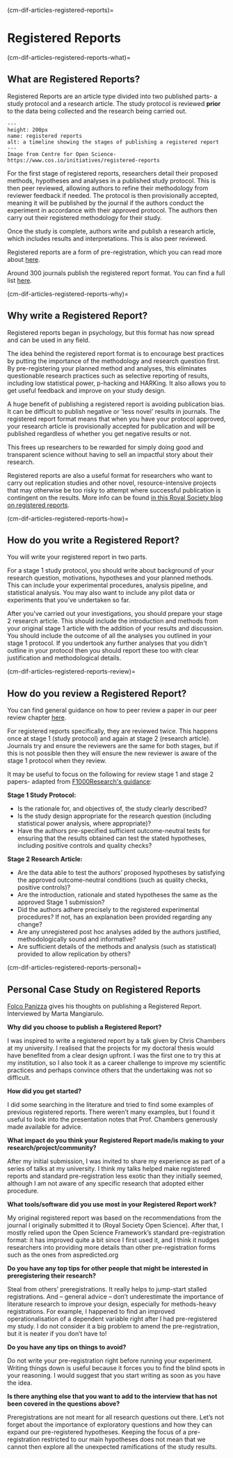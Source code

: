 (cm-dif-articles-registered-reports)=
# Registered Reports

(cm-dif-articles-registered-reports-what)=
## What are Registered Reports?
Registered Reports are an article type divided into two published parts- a study protocol and a research article. The study protocol is reviewed **prior** to the data being collected and the research being carried out.

```{figure} ../../figures/cos-reg-reports.*
---
height: 200px
name: registered reports
alt: a timeline showing the stages of publishing a registered report
---
Image from Centre for Open Science- https://www.cos.io/initiatives/registered-reports
```

For the first stage of registered reports, researchers detail their proposed methods, hypotheses and analyses in a published study protocol. This is then peer reviewed, allowing authors to refine their methodology from reviewer feedback if needed. The protocol is then provisionally accepted, meaning it will be published by the journal if the authors conduct the experiment in accordance with their approved protocol. The authors then carry out their registered methodology for their study.

Once the study is complete, authors write and publish a research article, which includes results and interpretations. This is also peer reviewed.

Registered reports are a form of pre-registration, which you can read more about [here](https://www.cos.io/initiatives/prereg).

Around 300 journals publish the registered report format. You can find a full list [here](https://www.cos.io/initiatives/registered-reports).

(cm-dif-articles-registered-reports-why)=
## Why write a Registered Report?

Registered reports began in psychology, but this format has now spread and can be used in any field.

The idea behind the registered report format is to encourage best practices by putting the importance of the methodology and research question first. By pre-registering your planned method and analyses, this eliminates questionable research practices such as selective reporting of results, including low statistical power, p-hacking and HARKing. It also allows you to get useful feedback and improve on your study design.

A huge benefit of publishing a registered report is avoiding publication bias. It can be difficult to publish negative or 'less novel' results in journals. The registered report format means that when you have your protocol approved, your research article is provisionally accepted for publication and will be published regardless of whether you get negative results or not.

This frees up researchers to be rewarded for simply doing good and transparent science without having to sell an impactful story about their research.

Registered reports are also a useful format for researchers who want to carry out replication studies and other novel, resource-intensive projects that may otherwise be too risky to attempt where successful publication is contingent on the results. More info can be found [in this Royal Society blog on registered reports](https://royalsociety.org/blog/2016/11/registered-reports-what-are-they-and-why-are-they-important/).

(cm-dif-articles-registered-reports-how)=
## How do you write a Registered Report?

You will write your registered report in two parts.

For a stage 1 study protocol, you should write about background of your research question, motivations, hypotheses and your planned methods. This can include your experimental procedures, analysis pipeline, and statistical analysis. You may also want to include any pilot data or experiments that you've undertaken so far.

After you've carried out your investigations, you should prepare your stage 2 research article. This should include the introduction and methods from your original stage 1 article with the addition of your results and discussion. You should include the outcome of all the analyses you outlined in your stage 1 protocol. If you undertook any further analyses that you didn't outline in your protocol then you should report these too with clear justification and methodological details.

(cm-dif-articles-registered-reports-review)=
## How do you review a Registered Report?

You can find general guidance on how to peer review a paper in our peer review chapter [here](https://the-turing-way.netlify.app/communication/peer-review.html).

For registered reports specifically, they are reviewed twice. This happens once at stage 1 (study protocol) and again at stage 2 (research article). Journals try and ensure the reviewers are the same for both stages, but if this is not possible then they will ensure the new reviewer is aware of the stage 1 protocol when they review.

It may be useful to focus on the following for review stage 1 and stage 2 papers- adapted from [F1000Research's guidance](https://f1000research.com/for-referees/guidelines):

**Stage 1 Study Protocol:**
* Is the rationale for, and objectives of, the study clearly described?
* Is the study design appropriate for the research question (including statistical power analysis, where appropriate)?
* Have the authors pre-specified sufficient outcome-neutral tests for ensuring that the results obtained can test the stated hypotheses, including positive controls and quality checks?


**Stage 2 Research Article:**
* Are the data able to test the authors’ proposed hypotheses by satisfying the approved outcome-neutral conditions (such as quality checks, positive controls)?
* Are the introduction, rationale and stated hypotheses the same as the approved Stage 1 submission?
* Did the authors adhere precisely to the registered experimental procedures? If not, has an explanation been provided regarding any change?
* Are any unregistered post hoc analyses added by the authors justified, methodologically sound and informative?
* Are sufficient details of the methods and analysis (such as statistical) provided to allow replication by others?


(cm-dif-articles-registered-reports-personal)=
## Personal Case Study on Registered Reports
[Folco Panizza](https://www.linkedin.com/in/folco-panizza/) gives his thoughts on publishing a Registered Report. Interviewed by Marta Mangiarulo.

**Why did you choose to publish a Registered Report?**

I was inspired to write a registered report by a talk given by Chris Chambers at my university. I realised that the projects for my doctoral thesis would have benefited from a clear design upfront. I was the first one to try this at my institution, so I also took it as a career challenge to improve my scientific practices and perhaps convince others that the undertaking was not so difficult.

**How did you get started?**

I did some searching in the literature and tried to find some examples of previous registered reports. There weren’t many examples, but I found it useful to look into the presentation notes that Prof. Chambers generously made available for advice.

**What impact do you think your Registered Report made/is making to your research/project/community?**

After my initial submission, I was invited to share my experience as part of a series of talks at my university. I think my talks helped make registered reports and standard pre-registration less exotic than they initially seemed, although I am not aware of any specific research that adopted either procedure.

**What tools/software did you use most in your Registered Report work?**

My original registered report was based on the recommendations from the journal I originally submitted it to (Royal Society Open Science). After that, I mostly relied upon the Open Science Framework’s standard pre-registration format: it has improved quite a bit since I first used it, and I think it nudges researchers into providing more details than other pre-registration forms such as the ones from aspredicted.org

**Do you have any top tips for other people that might be interested in preregistering their research?**

Steal from others’ preregistrations. It really helps to jump-start stalled registrations. And – general advice – don’t underestimate the importance of literature research to improve your design, especially for methods-heavy registrations. For example, I happened to find an improved operationalisation of a dependent variable right after I had pre-registered my study. I do not consider it a big problem to amend the pre-registration, but it is neater if you don’t have to!

**Do you have any tips on things to avoid?**

Do not write your pre-registration right before running your experiment. Writing things down is useful because it forces you to find the blind spots in your reasoning. I would suggest that you start writing as soon as you have the idea.

**Is there anything else that you want to add to the interview that has not been covered in the questions above?**

Preregistrations are not meant for all research questions out there. Let’s not forget about the importance of exploratory questions and how they can expand our pre-registered hypotheses. Keeping the focus of a pre-registration restricted to our main hypotheses does not mean that we cannot then explore all the unexpected ramifications of the study results.


